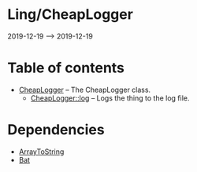 Ling/CheapLogger
================
2019-12-19 --> 2019-12-19




Table of contents
===========

- [CheapLogger](https://github.com/lingtalfi/CheapLogger/blob/master/doc/api/Ling/CheapLogger/CheapLogger.md) &ndash; The CheapLogger class.
    - [CheapLogger::log](https://github.com/lingtalfi/CheapLogger/blob/master/doc/api/Ling/CheapLogger/CheapLogger/log.md) &ndash; Logs the thing to the log file.


Dependencies
============
- [ArrayToString](https://github.com/lingtalfi/ArrayToString)
- [Bat](https://github.com/lingtalfi/Bat)


